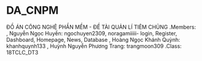 # DA_CNPM
ĐỒ ÁN CÔNG NGHỆ PHẦN MỀM - ĐỀ TÀI QUẢN LÍ TIÊM CHỦNG
.Members:
, Nguyễn Ngọc Huyền: ngochuyen2309, noragamiiiii- login, Register, Dashboard, Homepage, News, Database
, Hoàng Ngọc Khánh Quỳnh: khanhquynh133
, Huỳnh Nguyễn Phương Trang: trangmoon309
.Class: 18TCLC_DT3

